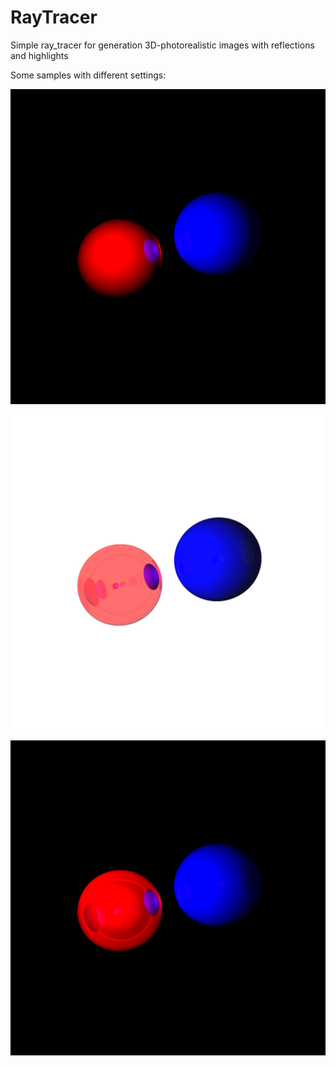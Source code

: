 # RayTracer

Simple ray_tracer for generation 3D-photorealistic images with reflections and highlights

Some samples with different settings:

![Screenshot](3.png)

![Screenshot](2.png)

![Screenshot](1.png)
